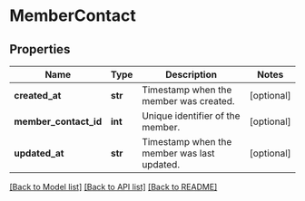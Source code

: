 # MemberContact

## Properties
Name | Type | Description | Notes
------------ | ------------- | ------------- | -------------
**created_at** | **str** | Timestamp when the member was created. | [optional] 
**member_contact_id** | **int** | Unique identifier of the member. | [optional] 
**updated_at** | **str** | Timestamp when the member was last updated. | [optional] 

[[Back to Model list]](../README.md#documentation-for-models) [[Back to API list]](../README.md#documentation-for-api-endpoints) [[Back to README]](../README.md)


